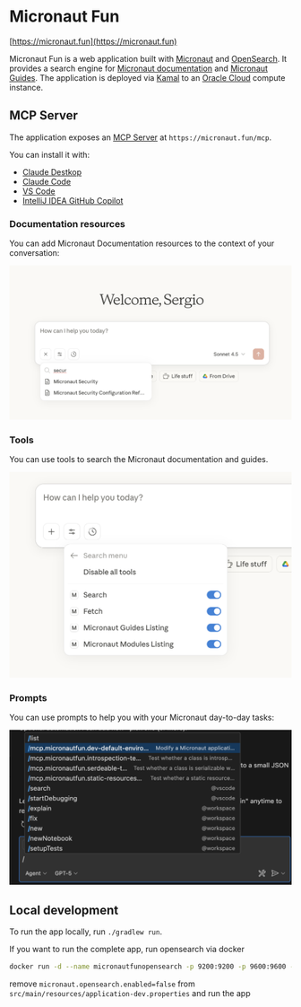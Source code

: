 # Micronaut Fun

[https://micronaut.fun](https://micronaut.fun)

Micronaut Fun is a web application built with [Micronaut](https://micronaut.io/) and [OpenSearch](https://opensearch.org/). It provides a search engine for [Micronaut documentation](https://docs.micronaut.io) and [Micronaut Guides](https://guides.micronaut.io).
The application is deployed via [Kamal](https://kamal-deploy.org) to an [Oracle Cloud](https://cloud.oracle.com) compute instance.

## MCP Server

The application exposes an [MCP Server](https://modelcontextprotocol.io) at `https://micronaut.fun/mcp`.

You can install it with: 

- [Claude Destkop](/docs/claude-desktop.md)
- [Claude Code](/docs/claude-code.md)
- [VS Code](/docs/vs-code.md)
- [IntelliJ IDEA GitHub Copilot](/docs/idea-github-copilot.md)

### Documentation resources

You can add Micronaut Documentation resources to the context of your conversation: 

![](docs/micronaut-modules-documentation-resources.png)

### Tools

You can use tools to search the Micronaut documentation and guides. 

![](docs/micronaut-fun-tools-claude-desktop.png)

### Prompts

You can use prompts to help you with your Micronaut day-to-day tasks:

![](docs/vs-code-prompts.png)

## Local development 

To run the app locally, run `./gradlew run`. 

If you want to run the complete app, run opensearch via docker

```bash
docker run -d --name micronautfunopensearch -p 9200:9200 -p 9600:9600 -e "discovery.type=single-node" -e "plugins.security.disabled=true" -e "OPENSEARCH_INITIAL_ADMIN_PASSWORD=DummyPassword#1233" opensearchproject/opensearch:2.19.3
```

remove `micronaut.opensearch.enabled=false` from `src/main/resources/application-dev.properties` and run the app